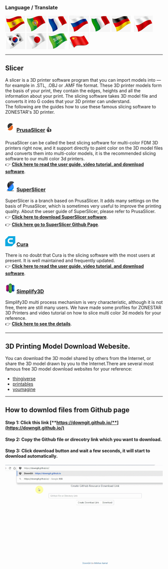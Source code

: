 ### Language / Translate
[![](./lanpic/ES.png)](https://github-com.translate.goog/ZONESTAR3D/Slicing-Guide?_x_tr_sl=en&_x_tr_tl=es)
[![](./lanpic/PT.png)](https://github-com.translate.goog/ZONESTAR3D/Slicing-Guide?_x_tr_sl=en&_x_tr_tl=pt)
[![](./lanpic/FR.png)](https://github-com.translate.goog/ZONESTAR3D/Slicing-Guide?_x_tr_sl=en&_x_tr_tl=fr)
[![](./lanpic/RU.png)](https://github-com.translate.goog/ZONESTAR3D/Slicing-Guide?_x_tr_sl=en&_x_tr_tl=ru)
[![](./lanpic/IT.png)](https://github-com.translate.goog/ZONESTAR3D/Slicing-Guide?_x_tr_sl=en&_x_tr_tl=it)
[![](./lanpic/DE.png)](https://github-com.translate.goog/ZONESTAR3D/Slicing-Guide?_x_tr_sl=en&_x_tr_tl=de)
[![](./lanpic/PL.png)](https://github-com.translate.goog/ZONESTAR3D/Slicing-Guide?_x_tr_sl=en&_x_tr_tl=pl)
[![](./lanpic/KR.png)](https://github-com.translate.goog/ZONESTAR3D/Slicing-Guide?_x_tr_sl=en&_x_tr_tl=ko)
[![](./lanpic/JP.png)](https://github-com.translate.goog/ZONESTAR3D/Slicing-Guide?_x_tr_sl=en&_x_tr_tl=ja)
[![](./lanpic/SA.png)](https://github-com.translate.goog/ZONESTAR3D/Slicing-Guide?_x_tr_sl=en&_x_tr_tl=ar)
[![](./lanpic/CN.png)](https://github-com.translate.goog/ZONESTAR3D/Slicing-Guide?_x_tr_sl=en&_x_tr_tl=zh-CN)

--------
## Slicer
A slicer is a 3D printer software program that you can import models into — for example in .STL, .OBJ or .AMF file format. These 3D printer models form the basis of your print, they contain the edges, heights and all the information about your print. The slicing software takes 3D model file and converts it into G codes that your 3D printer can understand.      
The following are the guides how to use these famous slicing software to ZONESTAR's 3D printer.
### ![](PrusaSlicer.png) [PrusaSlicer](/PrusaSlicer/) :+1:  
PrusaSlicer can be called the best slicing software for multi-color FDM 3D printers right now, and it support directly to paint color on the 3D model files and converts them into multi-color models, it is the recommended slicing software to our multi color 3d printers.   
:point_right: [**Click here to read the user guide, video tutorial, and download software**](./PrusaSlicer/).
### ![](superslicer.png) [SuperSlicer](https://github.com/supermerill/SuperSlicer/releases)
SuperSlicer is a branch based on PrusaSlicer. It adds many settings on the basis of PrusaSlicer, which is sometimes very useful to improve the printing quality. About the ueser guide of SuperSlicer, please refer to PrusaSlicer.    
:point_right: [**Click here to download SuperSlicer software**](https://github.com/supermerill/SuperSlicer/releases).    
:point_right: [**Click here go to SuperSlicer Github Page**](https://github.com/supermerill/SuperSlicer).    
### ![](cura.png) [Cura](/cura/)
There is no doubt that Cura is the slicing software with the most users at present. It is well maintained and frequently updated.          
:point_right: [**Click here to read the user guide, video tutorial, and download software**](./cura/).
### ![](Simplify3D.png) [Simplify3D](/Simplify3D/)
Simplify3D multi process mechanism is very characteristic, although it is not free, there are still many users. 
We have made some profiles for ZONESTAR 3D Printers and video tutorial on how to slice multi color 3d models for your reference.      
:point_right: [**Click here to see the details**](./Simplify3D/).

--------
## 3D Printing Model Download Webesite.
You can download the 3D model shared by others from the Internet, or share the 3D model drawn by you to the Internet.There are several most famous free 3D model download websites for your reference:
- [thingiverse](https://www.thingiverse.com/)  
- [printables](https://www.printables.com/)  
- [youmagine](https://www.youmagine.com/)   

--------
## How to downlod files from Github page
#### Step 1: Click this link [**https://downgit.github.io/**](https://downgit.github.io/) 
#### Step 2: Copy the Github file or direcotry link which you want to download.
#### Step 3: Click download button and wait a few seconds, it will start to download automatically. 
![](https://github.com/ZONESTAR3D/Document-and-User-Guide/blob/master/download.gif)  

